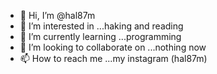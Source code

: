 - 👋 Hi, I’m @hal87m
- 👀 I’m interested in ...haking and reading 
- 🌱 I’m currently learning ...programming
- 💞️ I’m looking to collaborate on ...nothing now
- 📫 How to reach me ...my instagram (hal87m)

<!---
hal87m/hal87m is a ✨ special ✨ repository because its `README.md` (this file) appears on your GitHub profile.
You can click the Preview link to take a look at your changes.
--->

